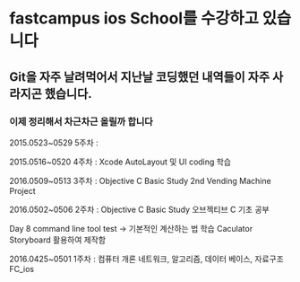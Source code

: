 # fastcampus ios School를 수강하고 있습니다
## Git을 자주 날려먹어서 지난날 코딩했던 내역들이 자주 사라지곤 했습니다.
### 이제 정리해서 차근차근 올릴까 합니다

2015.0523~0529 5주차 :

2015.0516~0520 4주차 : Xcode AutoLayout 및 UI coding 학습

2016.0509~0513 3주차 : Objective C Basic Study 2nd Vending Machine Project 

2016.0502~0506 2주차 : Objective C Basic Study 오브젝티브 C 기초 공부

Day 8 
command line tool test -> 기본적인 계산하는 법 학습 
Caculator Storyboard 활용하여 제작함

2016.0425~0501 1주차 : 컴퓨터 개론 네트워크, 알고리즘, 데이터 베이스, 자료구조
FC_ios
